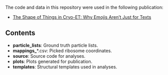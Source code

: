 The code and data in this repository were used in the following publication:
- [The Shape of Things in Cryo-ET: Why Emojis Aren’t Just for Texts
](https://www.biorxiv.org/content/10.1101/2023.09.06.556487v1)

## Contents

- **particle_lists**: Ground truth particle lists.
- **mappings_***.csv: Picked ribosome coordinates.
- **source**: Source code for analyses.
- **plots**: Plots generated for publication.
- **templates**: Structural templates used in analyses.
